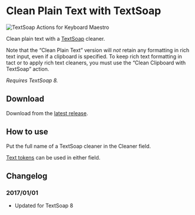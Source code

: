 # Clean Plain Text with TextSoap

![TextSoap Actions for Keyboard Maestro](https://jaguchi.com/wp-content/uploads/2014/06/014-textsoap_actions1.png)

Clean plain text with a [TextSoap](https://www.unmarked.com/textsoap/) cleaner.

Note that the “Clean Plain Text” version will _not_ retain any formatting in rich text input, even if a clipboard is specified. To keep rich text formatting in tact or to apply rich text cleaners, you must use the “Clean Clipboard with TextSoap” action.

_Requires TextSoap 8._

## Download

Download from the [latest release](https://github.com/mirka/keyboard-maestro-plugin-actions/releases/latest).

## How to use

Put the full name of a TextSoap cleaner in the Cleaner field.

[Text tokens](https://wiki.keyboardmaestro.com/Tokens) can be used in either field.

## Changelog

### 2017/01/01

-   Updated for TextSoap 8
